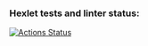 ### Hexlet tests and linter status:
[![Actions Status](https://github.com/NickChirgin/dom-react-redux-project-lvl4/workflows/hexlet-check/badge.svg)](https://github.com/NickChirgin/dom-react-redux-project-lvl4/actions)